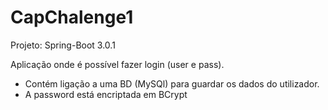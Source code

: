 # CapChalenge1
Projeto: Spring-Boot 3.0.1

Aplicação onde é possível fazer login (user e pass).

- Contém ligação a uma BD (MySQl) para guardar os dados do utilizador.
- A password está encriptada em BCrypt
